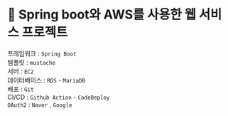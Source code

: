 # 🎩 Spring boot와 AWS를 사용한 웹 서비스 프로젝트

프레임워크 : `Spring Boot`<br>
템플릿 : `mustache`<br>
서버 : `EC2`<br>
데이터베이스 : `RDS` - `MariaDB`<br>
배포 : `Git`<br>
CI/CD : `Github Action` - `CodeDeploy`
<br>
`OAuth2` : `Naver` , `Google` 